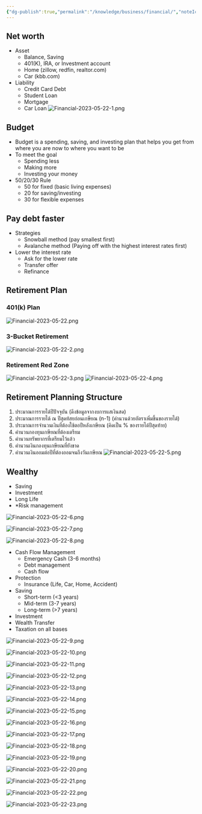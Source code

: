```yaml
---
{"dg-publish":true,"permalink":"/knowledge/business/financial/","noteIcon":""}
---
```


## Net worth
- Asset
	- Balance, Saving
	- 401(K), IRA, or Investment account
	- Home (zillow, redfin, realtor.com)
	- Car (kbb.com)
- Liability
	- Credit Card Debt
	- Student Loan
	- Mortgage
	- Car Loan
![Financial-2023-05-22-1.png](/img/user/Attachments/Financial-2023-05-22-1.png)
## Budget
- Budget is a spending, saving, and investing plan that helps you get from where you are now to where you want to be
- To meet the goal
	- Spending less
	- Making more
	- Investing your money
- 50/20/30 Rule
	- 50 for fixed (basic living expenses)
	- 20 for saving/investing
	- 30 for flexible expenses
## Pay debt faster
- Strategies
	- Snowball method (pay smallest first)
	- Avalanche method (Paying off with the highest interest rates first)
- Lower the interest rate
	- Ask for the lower rate
	- Transfer offer
	- Refinance
## Retirement Plan
### 401(k) Plan
![Financial-2023-05-22.png](/img/user/Attachments/Financial-2023-05-22.png)
### 3-Bucket Retirement
![Financial-2023-05-22-2.png](/img/user/Attachments/Financial-2023-05-22-2.png)
### Retirement Red Zone
![Financial-2023-05-22-3.png](/img/user/Attachments/Financial-2023-05-22-3.png)
![Financial-2023-05-22-4.png](/img/user/Attachments/Financial-2023-05-22-4.png)
## Retirement Planning Structure
1. ประมาณการรายได้ปีปัจจุบัน (ดึงข้อมูลจากงบการแสเงินสด)
2. ประมาณการรายได้ ณ ปีสุดท้สยก่อนเกษียณ (n-1) (คำนวนด้วยอัตราเพิ่มขึ้นของรายได้)
3. ประมาณการจำนวนเงินที่ต้องใช้ตอปีหลังเกษียณ (คิดเป็น % ของรายได้ปีสุดท้าย)
4. คำนวนกองทุนเกษียณที่ต้องเตรียม
5. คำนวนทรัพยากรที่เตรียมไว้แล้ว
6. คำนวนเงินกองทุนเกษียณที่ยังขาด
7. คำนวนเงินออมต่อปีที่ต้องออมจนถึงวันเกษียณ
![Financial-2023-05-22-5.png](/img/user/Attachments/Financial-2023-05-22-5.png)
## Wealthy
- Saving
- Investment
- Long Life
- *Risk management

![Financial-2023-05-22-6.png](/img/user/Attachments/Financial-2023-05-22-6.png)

![Financial-2023-05-22-7.png](/img/user/Attachments/Financial-2023-05-22-7.png)

![Financial-2023-05-22-8.png](/img/user/Attachments/Financial-2023-05-22-8.png)

- Cash Flow Management
	- Emergency Cash (3-6 months)
	- Debt management
	- Cash flow
- Protection
	- Insurance (Life, Car, Home, Accident)
- Saving
	- Short-term (<3 years)
	- Mid-term (3-7 years)
	- Long-term (>7 years)
- Investment
- Wealth Transfer
- Taxation on all bases

![Financial-2023-05-22-9.png](/img/user/Attachments/Financial-2023-05-22-9.png)

![Financial-2023-05-22-10.png](/img/user/Attachments/Financial-2023-05-22-10.png)

![Financial-2023-05-22-11.png](/img/user/Attachments/Financial-2023-05-22-11.png)

![Financial-2023-05-22-12.png](/img/user/Attachments/Financial-2023-05-22-12.png)

![Financial-2023-05-22-13.png](/img/user/Attachments/Financial-2023-05-22-13.png)

![Financial-2023-05-22-14.png](/img/user/Attachments/Financial-2023-05-22-14.png)

![Financial-2023-05-22-15.png](/img/user/Attachments/Financial-2023-05-22-15.png)

![Financial-2023-05-22-16.png](/img/user/Attachments/Financial-2023-05-22-16.png)

![Financial-2023-05-22-17.png](/img/user/Attachments/Financial-2023-05-22-17.png)

![Financial-2023-05-22-18.png](/img/user/Attachments/Financial-2023-05-22-18.png)

![Financial-2023-05-22-19.png](/img/user/Attachments/Financial-2023-05-22-19.png)

![Financial-2023-05-22-20.png](/img/user/Attachments/Financial-2023-05-22-20.png)

![Financial-2023-05-22-21.png](/img/user/Attachments/Financial-2023-05-22-21.png)

![Financial-2023-05-22-22.png](/img/user/Attachments/Financial-2023-05-22-22.png)

![Financial-2023-05-22-23.png](/img/user/Attachments/Financial-2023-05-22-23.png)
